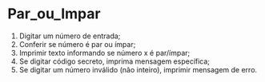 # Par_ou_Impar
1. Digitar um número de entrada;
2. Conferir se número é par ou ímpar;
3. Imprimir texto informando se número x é par/ímpar;
4. Se digitar código secreto, imprima mensagem específica;
5. Se digitar um número inválido (não inteiro), imprimir mensagem de erro.
